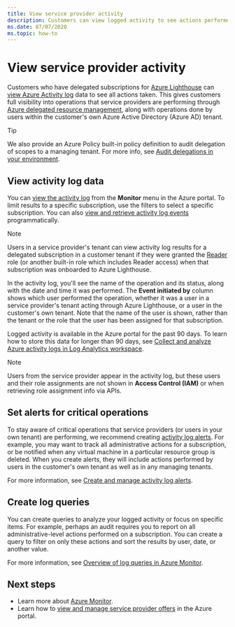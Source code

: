 ```yaml
---
title: View service provider activity
description: Customers can view logged activity to see actions performed by service providers through Azure delegated resource management.
ms.date: 07/07/2020
ms.topic: how-to
---
```


# View service provider activity

Customers who have delegated subscriptions for [Azure Lighthouse](../overview.md) can [view Azure Activity log](../../azure-monitor/platform/platform-logs-overview.md) data to see all actions taken. This gives customers full visibility into operations that service providers are performing through [Azure delegated resource management](../concepts/azure-delegated-resource-management.md), along with operations done by users within the customer's own Azure Active Directory (Azure AD) tenant.

> [!TIP]
> We also provide an Azure Policy built-in policy definition to audit delegation of scopes to a managing tenant. For more info, see [Audit delegations in your environment](view-manage-service-providers.md#audit-delegations-in-your-environment).

## View activity log data

You can [view the activity log](../../azure-monitor/platform/activity-log.md#view-the-activity-log) from the **Monitor** menu in the Azure portal. To limit results to a specific subscription, use the filters to select a specific subscription. You can also [view and retrieve activity log events](../../azure-monitor/platform/activity-log.md#view-the-activity-log) programmatically.

> [!NOTE]
> Users in a service provider's tenant can view activity log results for a delegated subscription in a customer tenant if they were granted the [Reader](../../role-based-access-control/built-in-roles.md#reader) role (or another built-in role which includes Reader access) when that subscription was onboarded to Azure Lighthouse.

In the activity log, you'll see the name of the operation and its status, along with the date and time it was performed. The **Event initiated by** column shows which user performed the operation, whether it was a user in a service provider's tenant acting through Azure Lighthouse, or a user in the customer's own tenant. Note that the name of the user is shown, rather than the tenant or the role that the user has been assigned for that subscription.

Logged activity is available in the Azure portal for the past 90 days. To learn how to store this data for longer than 90 days, see [Collect and analyze Azure activity logs in Log Analytics workspace](../../azure-monitor/platform/activity-log.md).

> [!NOTE]
> Users from the service provider appear in the activity log, but these users and their role assignments are not shown in **Access Control (IAM)** or when retrieving role assignment info via APIs.

## Set alerts for critical operations

To stay aware of critical operations that service providers (or users in your own tenant) are performing, we recommend creating [activity log alerts](../../azure-monitor/platform/activity-log-alerts.md). For example, you may want to track all administrative actions for a subscription, or be notified when any virtual machine in a particular resource group is deleted. When you create alerts, they will include actions performed by users in the customer's own tenant as well as in any managing tenants.

For more information, see [Create and manage activity log alerts](../../azure-monitor/platform/alerts-activity-log.md).

## Create log queries

You can create queries to analyze your logged activity or focus on specific items. For example, perhaps an audit requires you to report on all administrative-level actions performed on a subscription. You can create a query to filter on only these actions and sort the results by user, date, or another value.

For more information, see [Overview of log queries in Azure Monitor](../../azure-monitor/log-query/log-query-overview.md).

## Next steps

- Learn more about [Azure Monitor](../../azure-monitor/index.yml).
- Learn how to [view and manage service provider offers](view-manage-service-providers.md) in the Azure portal.
